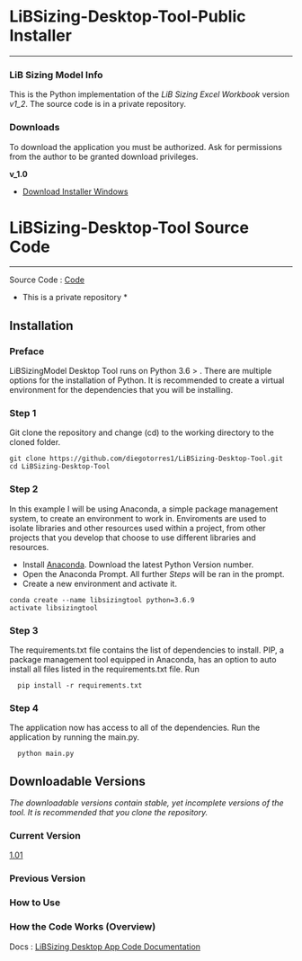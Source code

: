 # LiBSizing-Desktop-Tool-Public Installer
____
### LiB Sizing Model Info

This is the Python implementation of the *LiB Sizing Excel Workbook* version *v1_2*. The source code is in a private repository.



<h3>Downloads</h3>

To download the application you must be authorized. Ask for permissions from the author to be granted download privileges.




**v_1.0**
* [Download Installer Windows](https://drive.google.com/file/d/1QuvIPV27RiGDs_m5ZYZoJKNYXmLh26NM/view?usp=sharing)

# LiBSizing-Desktop-Tool Source Code
___
Source Code : [Code](https://github.com/diegotorres1/LiBSizing-Desktop-Tool)
* This is a private repository *


## Installation
### Preface
LiBSizingModel Desktop Tool runs on Python 3.6 > . There are multiple options for the installation of Python. It is recommended to create a virtual environment for the dependencies that you will be installing. 
### Step 1 
Git clone the repository and change (cd) to the working directory to the cloned folder.
```shell
git clone https://github.com/diegotorres1/LiBSizing-Desktop-Tool.git
cd LiBSizing-Desktop-Tool
```
### Step 2
In this example I will be using Anaconda, a simple package management system, to create an environment to work in. Enviroments are used to isolate libraries and other resources used within a project, from other projects that you develop that choose to use different libraries and resources.
* Install [Anaconda](https://www.anaconda.com/distribution/#windows). Download the latest Python Version number.
* Open the Anaconda Prompt. All further *Steps* will be ran in the prompt.
* Create a new environment and activate it.
```shell
conda create --name libsizingtool python=3.6.9
activate libsizingtool
```

### Step 3
The requirements.txt file contains the list of dependencies to install. PIP, a package management tool equipped in Anaconda, has an option to auto install all files listed in the requirements.txt file. Run 
```shell
  pip install -r requirements.txt
```
### Step 4
The application now has access to all of the dependencies. Run the application by running the main.py.
```code
  python main.py
```


## Downloadable Versions 
*The downloadable versions contain stable, yet incomplete versions of the tool. It is recommended that you clone the repository.*
### Current Version
[1.01]("https://drive.google.com/file/d/1NYo_DqvScYdLnHOCMLmxzt9Fdit6XFaQ/view?usp=sharing")
### Previous Version


### How to Use

### How the Code Works (Overview)
Docs :  [LiBSizing Desktop App Code Documentation](https://docs.google.com/document/d/1cyXd1JR5woGf3R2D_Wbo2L6VVybvxdE-Te5lBYCdhuE/edit?usp=sharing)
